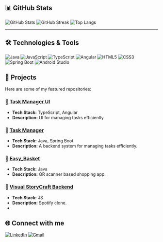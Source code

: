 ## 📊 GitHub Stats

![GitHub Stats](https://github-readme-stats.vercel.app/api?username=sanketpadgelwar&show_icons=true&theme=radical&include_all_commits=true&count_private=true)
![GitHub Streak](https://github-readme-streak-stats.herokuapp.com/?user=sanketpadgelwar&theme=radical&count_private=true)
![Top Langs](https://github-readme-stats.vercel.app/api/top-langs/?username=sanketpadgelwar&layout=compact&theme=radical&exclude_repo=DVD,My-Spotify&count_private=true)

---

## 🛠️ Technologies & Tools

![Java](https://img.shields.io/badge/-Java-black?style=flat-square&logo=java)
![JavaScript](https://img.shields.io/badge/-JavaScript-black?style=flat-square&logo=javascript)
![TypeScript](https://img.shields.io/badge/-TypeScript-007ACC?style=flat-square&logo=typescript)
![Angular](https://img.shields.io/badge/-Angular-DD0031?style=flat-square&logo=angular&logoColor=white)
![HTML5](https://img.shields.io/badge/-HTML5-E34F26?style=flat-square&logo=html5&logoColor=white)
![CSS3](https://img.shields.io/badge/-CSS3-1572B6?style=flat-square&logo=css3)
![Spring Boot](https://img.shields.io/badge/-Spring%20Boot-6DB33F?style=flat-square&logo=springboot)
![Android Studio](https://img.shields.io/badge/-Android%20Studio-3DDC84?style=flat-square&logo=android-studio&logoColor=white)


## 🚀 Projects

Here are some of my featured repositories:

### 🔹 [Task Manager UI](https://github.com/sanketpadgelwar/task-manager-ui)
- **Tech Stack:** TypeScript, Angular
- **Description:** UI for managing tasks efficiently.

### 🔹 [Task Manager](https://github.com/sanketpadgelwar/Task-Manager-master)
- **Tech Stack:** Java, Spring Boot
- **Description:** A backend system for managing tasks efficiently.

### 🔹 [Easy_Basket](https://github.com/sanketpadgelwar/Easy_Basket)
- **Tech Stack:** Java
- **Description:** QR scanner based shopping app.

### 🔹 [Visual StoryCraft Backend](https://github.com/sanketpadgelwar/My-Spotify)
- **Tech Stack:** JS
- **Description:** Spotify clone.
- 
## 🌐 Connect with me

[![LinkedIn](https://img.shields.io/badge/LinkedIn-blue?style=flat&logo=linkedin&logoColor=white)](https://www.linkedin.com/in/sanket-padgelwar/)
[![Gmail](https://img.shields.io/badge/Gmail-D14836?style=flat&logo=gmail&logoColor=white)](mailto:sanketpadgelwar39@gmail.com)

